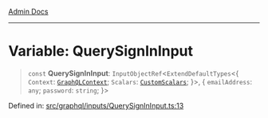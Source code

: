 [Admin Docs](/)

***

# Variable: QuerySignInInput

> `const` **QuerySignInInput**: `InputObjectRef`\<`ExtendDefaultTypes`\<\{ `Context`: [`GraphQLContext`](../../../context/type-aliases/GraphQLContext.md); `Scalars`: [`CustomScalars`](../../../scalars/type-aliases/CustomScalars.md); \}\>, \{ `emailAddress`: `any`; `password`: `string`; \}\>

Defined in: [src/graphql/inputs/QuerySignInInput.ts:13](https://github.com/PurnenduMIshra129th/talawa-api/blob/4d9be178e903c8bd2778a802379c92eee9a2afdf/src/graphql/inputs/QuerySignInInput.ts#L13)
